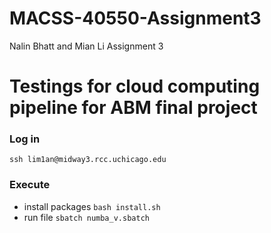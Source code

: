 # MACSS-40550-Assignment3
Nalin Bhatt and Mian Li Assignment 3

# Testings for cloud computing pipeline for ABM final project
### Log in
`ssh lim1an@midway3.rcc.uchicago.edu`

### Execute
- install packages
`bash install.sh`
- run file
`sbatch numba_v.sbatch`
